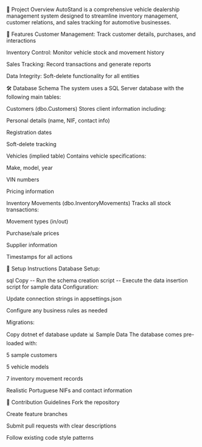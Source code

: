 📌 Project Overview
AutoStand is a comprehensive vehicle dealership management system designed to streamline inventory management, customer relations, and sales tracking for automotive businesses.

🚀 Features
Customer Management: Track customer details, purchases, and interactions

Inventory Control: Monitor vehicle stock and movement history

Sales Tracking: Record transactions and generate reports

Data Integrity: Soft-delete functionality for all entities

🛠️ Database Schema
The system uses a SQL Server database with the following main tables:

Customers (dbo.Customers)
Stores client information including:

Personal details (name, NIF, contact info)

Registration dates

Soft-delete tracking

Vehicles (implied table)
Contains vehicle specifications:

Make, model, year

VIN numbers

Pricing information

Inventory Movements (dbo.InventoryMovements)
Tracks all stock transactions:

Movement types (in/out)

Purchase/sale prices

Supplier information

Timestamps for all actions

🔧 Setup Instructions
Database Setup:

sql
Copy
-- Run the schema creation script
-- Execute the data insertion script for sample data
Configuration:

Update connection strings in appsettings.json

Configure any business rules as needed

Migrations:

Copy
dotnet ef database update
📊 Sample Data
The database comes pre-loaded with:

5 sample customers

5 vehicle models

7 inventory movement records

Realistic Portuguese NIFs and contact information

🤝 Contribution Guidelines
Fork the repository

Create feature branches

Submit pull requests with clear descriptions

Follow existing code style patterns
